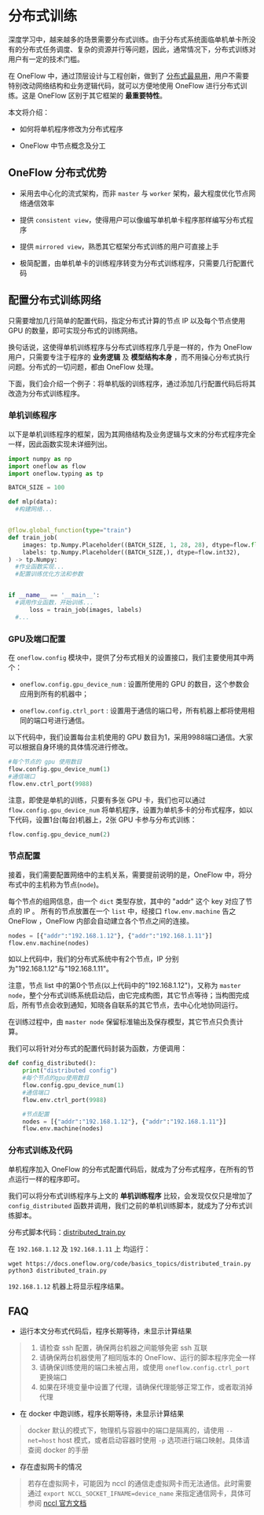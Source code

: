 # 分布式训练

深度学习中，越来越多的场景需要分布式训练。由于分布式系统面临单机单卡所没有的分布式任务调度、复杂的资源并行等问题，因此，通常情况下，分布式训练对用户有一定的技术门槛。

在 OneFlow 中，通过顶层设计与工程创新，做到了 [分布式最易用](./essentials_of_oneflow.md#oneflow_2)，用户不需要特别改动网络结构和业务逻辑代码，就可以方便地使用 OneFlow 进行分布式训练。这是 OneFlow 区别于其它框架的 **最重要特性**。

本文将介绍：

* 如何将单机程序修改为分布式程序

* OneFlow 中节点概念及分工

## OneFlow 分布式优势

* 采用去中心化的流式架构，而非 `master` 与 `worker` 架构，最大程度优化节点网络通信效率

* 提供 `consistent view`，使得用户可以像编写单机单卡程序那样编写分布式程序

* 提供 `mirrored view`，熟悉其它框架分布式训练的用户可直接上手

* 极简配置，由单机单卡的训练程序转变为分布式训练程序，只需要几行配置代码

## 配置分布式训练网络

只需要增加几行简单的配置代码，指定分布式计算的节点 IP 以及每个节点使用 GPU 的数量，即可实现分布式的训练网络。

换句话说，这使得单机训练程序与分布式训练程序几乎是一样的，作为 OneFlow 用户，只需要专注于程序的 **业务逻辑** 及 **模型结构本身** ，而不用操心分布式执行问题。分布式的一切问题，都由 OneFlow 处理。

下面，我们会介绍一个例子：将单机版的训练程序，通过添加几行配置代码后将其改造为分布式训练程序。

### 单机训练程序
以下是单机训练程序的框架，因为其网络结构及业务逻辑与文末的分布式程序完全一样，因此函数实现未详细列出。

```python
import numpy as np
import oneflow as flow
import oneflow.typing as tp

BATCH_SIZE = 100

def mlp(data):
  #构建网络...


@flow.global_function(type="train")
def train_job(
    images: tp.Numpy.Placeholder((BATCH_SIZE, 1, 28, 28), dtype=flow.float),
    labels: tp.Numpy.Placeholder((BATCH_SIZE,), dtype=flow.int32),
) -> tp.Numpy:
  #作业函数实现...
  #配置训练优化方法和参数


if __name__ == '__main__':
  #调用作业函数，开始训练...
      loss = train_job(images, labels)
  #...
```

### GPU及端口配置

在 `oneflow.config` 模块中，提供了分布式相关的设置接口，我们主要使用其中两个：

* `oneflow.config.gpu_device_num` : 设置所使用的 GPU 的数目，这个参数会应用到所有的机器中；

* `oneflow.config.ctrl_port` : 设置用于通信的端口号，所有机器上都将使用相同的端口号进行通信。

以下代码中，我们设置每台主机使用的 GPU 数目为1，采用9988端口通信。大家可以根据自身环境的具体情况进行修改。
```python
#每个节点的 gpu 使用数目
flow.config.gpu_device_num(1)
#通信端口
flow.env.ctrl_port(9988)
```

注意，即使是单机的训练，只要有多张 GPU 卡，我们也可以通过 `flow.config.gpu_device_num` 将单机程序，设置为单机多卡的分布式程序，如以下代码，设置1台(每台)机器上，2张 GPU 卡参与分布式训练：

```python
flow.config.gpu_device_num(2)
```

### 节点配置

接着，我们需要配置网络中的主机关系，需要提前说明的是，OneFlow 中，将分布式中的主机称为节点(`node`)。

每个节点的组网信息，由一个 `dict` 类型存放，其中的 "addr" 这个 key 对应了节点的 IP 。
所有的节点放置在一个 `list` 中，经接口 `flow.env.machine` 告之 OneFlow ，OneFlow 内部会自动建立各个节点之间的连接。

```python
nodes = [{"addr":"192.168.1.12"}, {"addr":"192.168.1.11"}]
flow.env.machine(nodes)
```

如以上代码中，我们的分布式系统中有2个节点，IP 分别为"192.168.1.12"与"192.168.1.11"。

注意，节点 list 中的第0个节点(以上代码中的"192.168.1.12")，又称为 `master node`，整个分布式训练系统启动后，由它完成构图，其它节点等待；当构图完成后，所有节点会收到通知，知晓各自联系的其它节点，去中心化地协同运行。

在训练过程中，由 `master node` 保留标准输出及保存模型，其它节点只负责计算。

我们可以将针对分布式的配置代码封装为函数，方便调用：

```python
def config_distributed():
    print("distributed config")
    #每个节点的gpu使用数目
    flow.config.gpu_device_num(1)
    #通信端口
    flow.env.ctrl_port(9988)

    #节点配置
    nodes = [{"addr":"192.168.1.12"}, {"addr":"192.168.1.11"}]
    flow.env.machine(nodes)
```

### 分布式训练及代码
单机程序加入 OneFlow 的分布式配置代码后，就成为了分布式程序，在所有的节点运行一样的程序即可。

我们可以将分布式训练程序与上文的 **单机训练程序** 比较，会发现仅仅只是增加了 `config_distributed` 函数并调用，我们之前的单机训练脚本，就成为了分布式训练脚本。

分布式脚本代码：[distributed_train.py](../code/basics_topics/distributed_train.py)

在 `192.168.1.12` 及 `192.168.1.11` 上 均运行：
```shell
wget https://docs.oneflow.org/code/basics_topics/distributed_train.py
python3 distributed_train.py
```

`192.168.1.12` 机器上将显示程序结果。

## FAQ
- 运行本文分布式代码后，程序长期等待，未显示计算结果
> 1. 请检查 ssh 配置，确保两台机器之间能够免密 ssh 互联
> 2. 请确保两台机器使用了相同版本的 OneFlow、运行的脚本程序完全一样
> 3. 请确保训练使用的端口未被占用，或使用 `oneflow.config.ctrl_port` 更换端口
> 4. 如果在环境变量中设置了代理，请确保代理能够正常工作，或者取消掉代理

- 在 docker 中跑训练，程序长期等待，未显示计算结果
> docker 默认的模式下，物理机与容器中的端口是隔离的，请使用 `--net=host` host 模式，或者启动容器时使用 `-p` 选项进行端口映射。具体请查阅 docker 的手册

- 存在虚拟网卡的情况
> 若存在虚拟网卡，可能因为 nccl 的通信走虚拟网卡而无法通信。此时需要通过 `export NCCL_SOCKET_IFNAME=device_name` 来指定通信网卡，具体可参阅 [nccl 官方文档](https://docs.nvidia.com/deeplearning/nccl/user-guide/docs/env.html?highlight=nccl_socket_ifname#nccl-socket-ifname)

